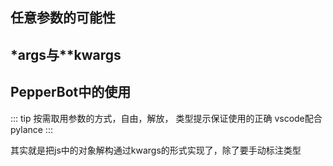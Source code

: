 ## 任意参数的可能性

## *args与**kwargs

## PepperBot中的使用
::: tip
    按需取用参数的方式，自由，解放，
    类型提示保证使用的正确
    vscode配合pylance
:::

其实就是把js中的对象解构通过kwargs的形式实现了，除了要手动标注类型